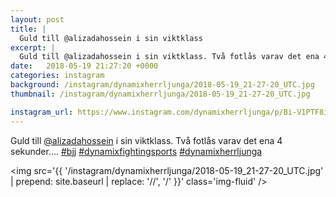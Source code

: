 ```yaml
---
layout: post
title: |
  Guld till @alizadahossein i sin viktklass
excerpt: |
  Guld till @alizadahossein i sin viktklass. Två fotlås varav det ena 4 sekunder....   
date:   2018-05-19 21:27:20 +0000
categories: instagram
background: /instagram/dynamixherrljunga/2018-05-19_21-27-20_UTC.jpg
thumbnail: /instagram/dynamixherrljunga/2018-05-19_21-27-20_UTC.jpg

instagram_url: https://www.instagram.com/dynamixherrljunga/p/Bi-V1PTF8iM
---
```

Guld till [@alizadahossein](https://www.instagram.com/alizadahossein/) i sin viktklass. Två fotlås varav det ena 4 sekunder.... [#bjj](https://www.instagram.com/explore/tags/bjj/) [#dynamixfightingsports](https://www.instagram.com/explore/tags/dynamixfightingsports/) [#dynamixherrljunga](https://www.instagram.com/explore/tags/dynamixherrljunga/)



<img src='{{ '/instagram/dynamixherrljunga/2018-05-19_21-27-20_UTC.jpg' | prepend: site.baseurl | replace: '//', '/' }}' class='img-fluid' />
